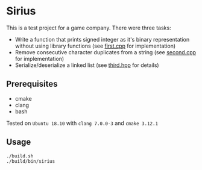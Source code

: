 # Sirius

This is a test project for a game company. There were three tasks:

* Write a function that prints signed integer as it's binary representation without using library functions (see [first.cpp](./src/first.cpp) for implementation)
* Remove consecutive character duplicates from a string (see [second.cpp](./src/second.cpp) for implementation)
* Serialize/deserialize a linked list (see [third.hpp](./src/third.hpp) for details)

## Prerequisites

* cmake
* clang
* bash

Tested on ```Ubuntu 18.10``` with ```clang 7.0.0-3``` and ```cmake 3.12.1```

## Usage

```bash
./build.sh
./build/bin/sirius
```
